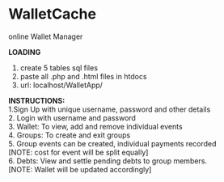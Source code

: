 # WalletCache
online Wallet Manager

**LOADING**
1. create 5 tables sql files
2. paste all .php and .html files in htdocs  
3. url: localhost/WalletApp/

**INSTRUCTIONS:**    
1.Sign Up with unique username, password and other details  
2. Login with username and password  
3. Wallet: To view, add and remove individual events  
4. Groups: To create and exit groups  
5. Group events can be created, individual payments recorded    
[NOTE: cost for event will be split equally]  
6. Debts: View and settle pending debts to group members.  
[NOTE: Wallet will be updated accordingly]

